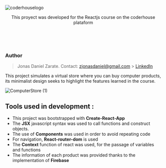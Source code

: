 ![coderhouselogo](https://user-images.githubusercontent.com/104866296/194426356-0963cdd3-e7b5-49a6-8245-ed55ed46d288.png)
<p align="center">
  This proyect was developed for the Reactjs course on the coderhouse plataform
</p>
</br></br></br>

### Author
> Jonas Daniel Zarate. Contact: zjonasdaniel@gmail.com > [LinkedIn](https://www.linkedin.com/in/jonas-zarate-8579a5191/ "https://www.linkedin.com/in/jonas-zarate-8579a5191/")

This project simulates a virtual store where you can buy computer products, its minimalist design seeks to highlight the features learned in the course.

![ComputerStore (1)](https://user-images.githubusercontent.com/104866296/194431610-b7b96299-642c-4971-81b5-65820d15dc4c.gif)

## Tools used in development :
- This project was bootstrapped with **Create-React-App**
- The **JSX** javascript syntax was used to call functions and construct objects.
- The use of **Components** was used in order to avoid repeating code
- For navigation, **React-router-dom** is used
- The **Context** function of react was used, for the passage of variables and functions
- The information of each product was provided thanks to the implementation of **Firebase**
